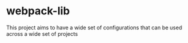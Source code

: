 # webpack-lib
This project aims to have a wide set of configurations that can be used across a wide set of projects
